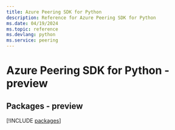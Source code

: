 ```yaml
---
title: Azure Peering SDK for Python
description: Reference for Azure Peering SDK for Python
ms.date: 04/19/2024
ms.topic: reference
ms.devlang: python
ms.service: peering
---
```

# Azure Peering SDK for Python - preview
## Packages - preview
[!INCLUDE [packages](peering-index.md)]